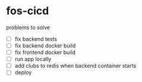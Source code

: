 # fos-cicd

problems to solve
- [ ] fix backend tests
- [ ] fix backend docker build
- [ ] fix frontend docker build
- [ ] run app locally
- [ ] add clubs to redis when backend container starts
- [ ] deploy
